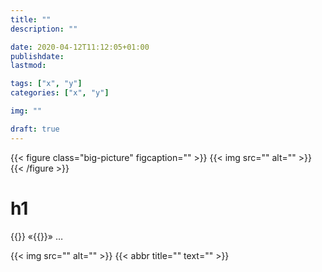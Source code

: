 ```yaml
---
title: ""
description: ""

date: 2020-04-12T11:12:05+01:00
publishdate: 
lastmod: 

tags: ["x", "y"]
categories: ["x", "y"]

img: ""

draft: true
---
```


{{< figure class="big-picture" figcaption="" >}}
  {{< img src="" alt="" >}}
{{< /figure >}}

# h1

{{<nbsp>}}
«{{<nbsp>}}»
…

{{< img src="" alt="" >}}
{{< abbr title="" text="" >}}